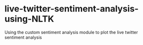 # live-twitter-sentiment-analysis-using-NLTK
Using the custom sentiment analysis module to plot the live twitter sentiment analysis
